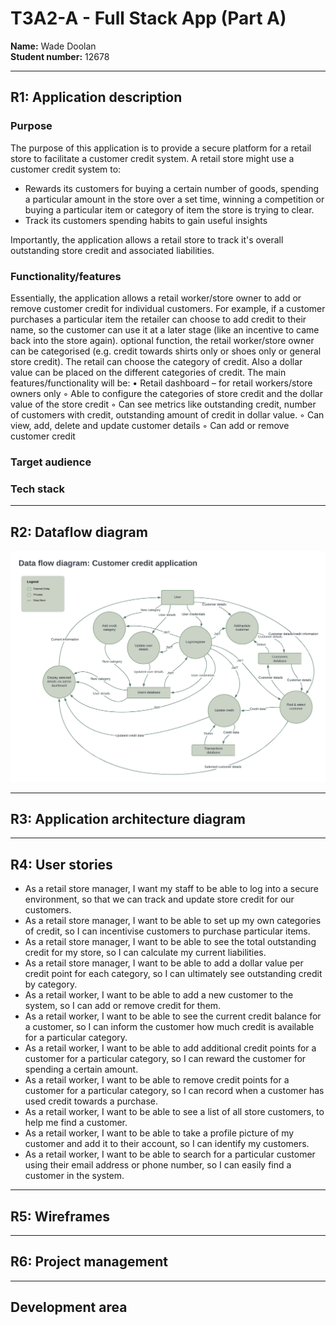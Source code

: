 # **T3A2-A - Full Stack App (Part A)**  
**Name:** Wade Doolan  
**Student number:** 12678  

---  

## **R1: Application description**   

### Purpose  
The purpose of this application is to provide a secure platform for a retail store to facilitate a customer credit system. A retail store might use a customer credit system to:  

- Rewards its customers for buying a certain number of goods, spending a particular amount in the store over a set time, winning a competition or buying a particular item or category of item the store is trying to clear.
- Track its customers spending habits to gain useful insights

Importantly, the application allows a retail store to track it's overall outstanding store credit and associated liabilities. 


### Functionality/features  

 Essentially, the application allows a retail worker/store owner to add or remove customer credit for individual customers. For example, if a customer purchases a particular item the retailer can choose to add credit to their name, so the customer can use it at a later stage (like an incentive to came back into the store again).  optional function, the retail worker/store owner can be categorised (e.g. credit towards shirts only or shoes only or general store credit). The retail can choose the category of credit. Also a dollar value can be placed on the different categories of credit. The main features/functionality will be:
    • Retail dashboard – for retail workers/store owners only
        ◦ Able to configure the categories of store credit and the dollar value of the store credit
        ◦ Can see metrics like outstanding credit, number of customers with credit, outstanding amount of credit in dollar value.
        ◦ Can view, add, delete and update customer details
        ◦ Can add or remove customer credit


### Target audience   

### Tech stack


--- 

## **R2: Dataflow diagram** 


![data flow diagram](./docs/Data%20flow%20diagram%20-%20customer%20credit%20%20app.png)


--- 

## **R3: Application architecture diagram**  

--- 

## **R4: User stories**  

- As a retail store manager, I want my staff to be able to log into a secure environment, so that we can track and update store credit for our customers.  
- As a retail store manager, I want to be able to set up my own categories of credit, so I can incentivise customers to purchase particular items.  
- As a retail store manager, I want to be able to see the total outstanding credit for my store, so I can calculate my current liabilities.  
- As a retail store manager, I want to be able to add a dollar value per credit point for each category, so I can ultimately see outstanding credit by category.   
- As a retail worker, I want to be able to add a new customer to the system, so I can add or remove credit for them.  
- As a retail worker, I want to be able to see the current credit balance for a customer, so I can inform the customer how much credit is available for a particular category.  
- As a retail worker, I want to be able to add additional credit points for a customer for a particular category, so I can reward the customer for spending a certain amount.  
- As a retail worker, I want to be able to remove credit points for a customer for a particular category, so I can record when a customer has used credit towards a purchase.  
- As a retail worker, I want to be able to see a list of all store customers, to help me find a customer.  
- As a retail worker, I want to be able to take a profile picture of my customer and add it to their account, so I can identify my customers.  
- As a retail worker, I want to be able to search for a particular customer using their email address or phone number, so I can easily find a customer in the system.  



--- 

## **R5: Wireframes**  


--- 

## **R6: Project management** 


---

## Development area  











